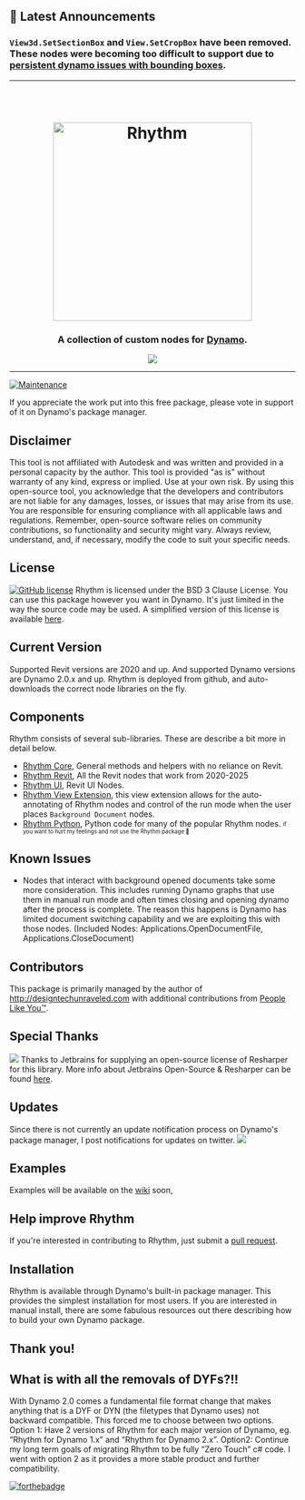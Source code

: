 ## 📢 Latest Announcements

### `View3d.SetSectionBox` and `View.SetCropBox` have been removed. These nodes were becoming too difficult to support due to [persistent dynamo issues with bounding boxes](https://forum.dynamobim.com/t/problem-setting-crop-boxes-and-section-boxes-in-revit-2022/70045/29).

---

<h1 align="center">
  <br>
  <img src="!Documentation/Logo/RhythmLogo.png" alt="Rhythm" width="350">
  <br>
</h1>

<h3 align="center">A collection of custom nodes for <a href="http://dynamobim.org/" target="_blank">Dynamo</a>.</h4>

<p align="center">
  <a href="https://getyarn.io/yarn-clip/e2546962-768f-4e04-a4e6-5e51a3025f8d">
   <img src="https://forthebadge.com/images/badges/60-percent-of-the-time-works-every-time.svg">
  </a>
</p>

---

[![Maintenance](https://img.shields.io/badge/Maintained%3F-yes-green.svg)](https://github.com/johnpierson/RhythmForDynamo/graphs/commit-activity)

If you appreciate the work put into this free package, please vote in support of it on Dynamo's package manager. 

## Disclaimer
This tool is not affiliated with Autodesk and was written and provided in a personal capacity by the author. This tool is provided "as is" without warranty of any kind, express or implied. Use at your own risk. By using this open-source tool, you acknowledge that the developers and contributors are not liable for any damages, losses, or issues that may arise from its use. You are responsible for ensuring compliance with all applicable laws and regulations. Remember, open-source software relies on community contributions, so functionality and security might vary. Always review, understand, and, if necessary, modify the code to suit your specific needs.

## License
[![GitHub license](https://img.shields.io/github/license/johnpierson/RhythmForDynamo)](https://github.com/johnpierson/RhythmForDynamo/blob/master/LICENSE)
Rhythm is licensed under the BSD 3 Clause License. You can use this package however you want in Dynamo. It's just limited in the way the source code may be used. A simplified version of this license is available [here](https://www.tldrlegal.com/license/bsd-3-clause-license-revised).

## Current Version
 Supported Revit versions are 2020 and up. And supported Dynamo versions are Dynamo 2.0.x and up. Rhythm is deployed from github, and auto-downloads the correct node libraries on the fly. 

## Components
Rhythm consists of several sub-libraries. These are describe a bit more in detail below.
- [Rhythm Core](https://github.com/johnpierson/RhythmForDynamo/tree/master/src/RhythmCore), General methods and helpers with no reliance on Revit.
- [Rhythm Revit](https://github.com/johnpierson/RhythmForDynamo/tree/master/src/Rhythm), All the Revit nodes that work from 2020-2025
- [Rhythm UI](https://github.com/johnpierson/RhythmForDynamo/tree/master/src/RhythmUI), Revit UI Nodes.
- [Rhythm View Extension](https://github.com/johnpierson/RhythmForDynamo/tree/master/src/RhythmViewExtension), this view extension allows for the auto-annotating of Rhythm nodes and control of the run mode when the user places `Background Document` nodes.
- [Rhythm Python](https://github.com/johnpierson/RhythmForDynamo/tree/master/RhythmPython), Python code for many of the popular Rhythm  nodes. <sub><sup>if you want to hurt my feelings and not use the Rhythm package :pleading_face: </sub></sup>

## Known Issues
- Nodes that interact with background opened documents take some more consideration. This includes running Dynamo graphs that use them in manual run mode and often times closing and opening dynamo after the process is complete. The reason this happens is Dynamo has limited document switching capability and we are exploiting this with those nodes. (Included Nodes: Applications.OpenDocumentFile, Applications.CloseDocument)

## Contributors
This package is primarily managed by the author of http://designtechunraveled.com with additional contributions from [People Like You™](https://github.com/johnpierson/RhythmForDynamo/graphs/contributors).

## Special Thanks
<img src="https://resources.jetbrains.com/storage/products/company/brand/logos/jb_beam.svg"/>
Thanks to Jetbrains for supplying an open-source license of Resharper for this library. More info about Jetbrains Open-Source & Resharper can be found <a href="https://www.jetbrains.com/community/opensource/?utm_campaign=opensource&utm_content=approved&utm_medium=email&utm_source=newsletter&utm_term=jblogo#support"> here</a>.

## Updates
Since there is not currently an update notification process on Dynamo's package manager, I post notifications for updates on twitter.
[![](https://img.shields.io/twitter/follow/johntpierson.svg?label=Follow&style=social)](https://twitter.com/johntpierson)

## Examples
Examples will be available on the [wiki](https://github.com/johnpierson/RhythmForDynamo/wiki) soon,

## Help improve Rhythm
If you're interested in contributing to Rhythm, just submit a [pull request](https://github.com/johnpierson/RhythmForDynamo/pulls).

## Installation
Rhythm is available through Dynamo's built-in package manager. This provides the simplest installation for most users. If you are interested in manual install, there are some fabulous resources out there describing how to build your own Dynamo package.

## Thank you!

## What is with all the removals of DYFs?!!
With Dynamo 2.0 comes a fundamental file format change that makes anything that is a DYF or DYN (the filetypes that Dynamo uses) not backward compatible. This forced me to choose between two options. Option 1: Have 2 versions of Rhythm for each major version of Dynamo, eg. “Rhythm for Dynamo 1.x” and “Rhythm for Dynamo 2.x”. Option2: Continue my long term goals of migrating Rhythm to be fully “Zero Touch” c# code. I went with option 2 as it provides a more stable product and further compatibility.

[![forthebadge](https://forthebadge.com/images/badges/made-with-crayons.svg)](https://forthebadge.com)

